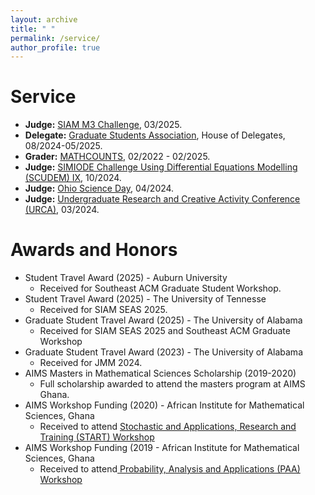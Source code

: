 ```yaml
---
layout: archive
title: " "
permalink: /service/
author_profile: true
---
```


Service
======
* **Judge:** [SIAM M3 Challenge](https://m3challenge.siam.org), 03/2025.
* **Delegate:** [Graduate Students Association](https://gsa.ua.edu/delegates/), House of Delegates, 08/2024-05/2025.
* **Grader:** [MATHCOUNTS](https://www.mathcounts.org), 02/2022 - 02/2025.
* **Judge:** [SIMIODE Challenge Using Differential Equations Modelling (SCUDEM) IX](https://qubeshub.org/community/groups/simiode/), 10/2024.
* **Judge:** [Ohio Science Day](https://www.ohiosci.org/science-days/), 04/2024.
* **Judge:** [Undergraduate Research and Creative Activity Conference (URCA)](https://research.ua.edu/our/urca/), 03/2024.
  
  
<!-- 
* **Judge:** [SIAM M3 Challenge](https://m3challenge.siam.org), 2025.
  * Served as a triage judge for the MathWorks Math Modeling (M3) Challenge, organized by SIAM. Graded and provided feedback to challenge teams of over 20 teams of high school students in the United States and sixth form students in England and Wales.
* **Delegate:** [Graduate Students Association](https://gsa.ua.edu/delegates/), House of Delegates, 08/2024-05/2025.
  * Served on the Academic Development Committee of the house, where we worked on resolutions to help graduate students in their job search and get additional funding for conferences.
* **Grader:** [MATHCOUNTS](https://www.mathcounts.org), 2022-2025.
  * Served as a grader for the MATHCOUNTS competition for pupils in grades six to eight in West Alabama, organized by the MATHCOUNTS Foundation, and hosted by the University of Alabama.
* **Judge:** [SIMIODE Challenge Using Differential Equations Modelling (SCUDEM) IX](https://qubeshub.org/community/groups/simiode/), 2024.
  * Served as a judge for SCUDEM IX 2024, organized by SIMIODE. Judged undergraduate students’ research on modeling using differential equations and MATLAB worldwide.
* **Judge:** [Ohio Science Day](https://www.ohiosci.org/science-days/), 2024.
  * Served as a judge for the 2024 Ohio Science Day, organized by the Ohio Academy of Arts and Sciences. Judged research carried out by high school and middle school students.
* **Judge:** [Undergraduate Research and Creative Activity Conference (URCA)](https://research.ua.edu/our/urca/), 2024.
  * Served as a judge for the 2024 URCA, organized by the University of Alabama, judging research by undergraduate students.
  
  
 -->
  
Awards and Honors
======
* Student Travel Award (2025) - Auburn University
	* Received for Southeast ACM Graduate Student Workshop.
* Student Travel Award (2025) - The University of Tennesse
	* Received for SIAM SEAS 2025.
* Graduate Student Travel Award (2025) - The University of Alabama
	* Received for SIAM SEAS 2025 and Southeast ACM Graduate Workshop
* Graduate Student Travel Award (2023) - The University of Alabama
	* Received for JMM 2024.
* AIMS Masters in Mathematical Sciences Scholarship (2019-2020)
	* Full scholarship awarded to attend the masters program at AIMS Ghana.
* AIMS Workshop Funding (2020) - African Institute for Mathematical Sciences, Ghana
	* Received to attend [Stochastic and Applications, Research and Training (START)  Workshop](https://aims.edu.gh/event/stochastic-applications-research-training/)
* AIMS Workshop Funding (2019 - African Institute for Mathematical Sciences, Ghana
	* Received to attend[ Probability, Analysis and Applications (PAA) Workshop](https://aims.edu.gh/event/probability-analysis-and-applications-paa-workshop/)
